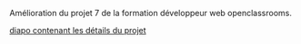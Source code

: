 Amélioration du projet 7 de la formation développeur web openclassrooms.

[diapo contenant les détails du projet](https://docs.google.com/presentation/d/1Hy9DP2ayINw8aFdrMDZHJTXacyZmPHGdXXMFc-G-Dhc/edit?usp=sharing)

